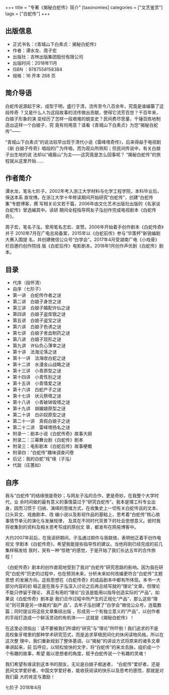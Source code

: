 +++
title = "专著《揭秘白蛇传》简介"
[taxonomies]
categories = ["文艺鉴赏"]
tags = ["白蛇传"]
+++
<!-- # 专著《揭秘白蛇传》简介 -->

## 出版信息

* 正式书名：《青城山下白素贞：揭秘白蛇传》
* 作者：谭水龙、周子宏
* 出版社：吉林出版集团股份有限公司
* 出版时间：2018年11月
* ISBN ：9787558158384
* 规格：16 开本 268 页
<!-- more -->

## 简介导语

白蛇传说源起于宋，成型于明，盛行于清，流传至今八百余年，究竟是谁编纂了这段传奇
？又是什么人为这段故事的流传做出贡献，使得它流芳百世？千百年来，白娘子形象的演
变经历了怎样一段艰难的蜕变史？民间费尽思量，千锤百炼地制造出这样一个白娘子，究
竟有何用意？请看《青城山下白素贞》为您“揭秘白蛇传”——

“青城山下白素贞”的说法较早出现于清代小说《雷峰塔奇传》，后来得益于电视剧《新
白娘子传奇》唱段的广为传唱，而为观众所熟知；但民间传说中，有关白娘子出生地的说
法却以“峨眉山”为主——这究竟是怎么回事呢？
“揭秘白蛇传”的旅程就从这里开始…… 

## 作者简介

谭水龙，笔名七阶子。2002年考入浙江大学材料与化学工程学院，本科毕业后，保送本系
直攻博。在浙江大学十年修读期间开始研究“白蛇传”，创建“白蛇传集”专题博客，撰
写相关论文若干篇，2006年由文化艺术出版社出版的《名家谈白蛇传》曾选编其中。读研
期间全程指导网友子泓创作完成电视剧本《白蛇传奇》。

周子宏，笔名子泓，曾用笔名志宏、宣赞。2006年开始着手创作剧本《白蛇传奇》并于
2010年7月在广电总局备案，2015年以《白蛇前传》参与“华策杯”新锐编剧大赛入围提
名，并创建微信公众号“白学会”。2017年4月受湖南广电《小戏骨》栏目邀约创作院线
版《白蛇后传》电影剧本。2018年1月创作声优剧《白蛇传》剧本。 

## 目录

* 代序（段怀清）
* 自序（七阶子）
* 第一讲　白蛇传作者之谜
* 第二讲　白娘子身世之谜
* 第三讲　白娘子婚配许仙之谜
* 第四讲　白娘子盗库银之谜
* 第五讲　白娘子盗宝之谜
* 第六讲　白娘子色诱之谜
* 第七讲　白娘子舍血制药之谜
* 第八讲　白娘子现形之谜
* 第九讲　许仙负心薄幸之谜
* 第十讲　法海沦落之谜
* 第十一讲　法海收白蛇之谜
* 第十二讲　水漫金山战略之谜
* 第十三讲　小青原型之谜
* 第十四讲　小青性别之谜
* 第十五讲　小青情爱之谜
* 第十六讲　白蛇产子之谜
* 第十七讲　状元祭塔之谜
* 第十八讲　小青破钵毁塔之谜
* 第十九讲　胡媚娘原型之谜
* 第二十讲　白卯奴原型之谜
* 第二十一讲　真假白娘子之谜
* 第二十二讲　雷峰塔扬名之谜
* 附录一：剧本小说《白蛇传奇》故事大纲
* 附录二：三幕舞台剧《白蛇传》剧本
* 附录三：电影剧本《白蛇后传》故事梗概
* 附录四：“白蛇传”趣味调查问卷
* 后记：我的白蛇“戏”缘（子泓）
* 代跋（庄蕙如）

## 自序

我与“白蛇传”的结缘很是奇妙；与网友子泓的合作，更是奇妙。在我整个大学时代，业
余时间做的最有意义的事情莫过于“研究白蛇传”。我本是理工科专业出身，因而习惯于
归纳、演绎的思维方式，在收集史上一切有关白蛇传说的文本、口头异文、戏曲剧本、改
编小说以及影视作品的基础上，思考着“白蛇传”核心故事情节单元的演化与发展规律，
及其在不同时代背景下的社会思想意义。彼时我将收集到的资料及相关思考写成的原创文
章，都发布在网易博客中。

大约2007年前后，在我读研期间，子泓通过邮件与我联络，表明他正着手创作电视文
学剧本《白蛇传奇》，希望我能提些指导性的建议。当他将刚已经完成的前几集样稿发给
我时，突有一种“惊艳”的感觉，于是开始了我们长达五年的合作旅程！

《白蛇传奇》剧本的创作直观地受到了我对“白蛇传”研究思路的影响。因为我在研
究“白蛇传”历史的过程中，也在预测未来，分析未来如何改编更符合“白蛇传”主题思想
的发展方向。这些思想在《白蛇传奇》的成品剧本中都有所体现。本书一大部分内容的初
稿正是在我与子泓深入讨论之后再总结写就的“理论”文章。但理论不能只停留于理论，
真正有用的“理论”应该是能用以指导创造实际的“产品”。如果说《白蛇传奇》剧本是
我们合作过程中所产生的正规化“产品”，那么这些“理论”则可算是另一体裁的“副产
品”。去年子泓创建了“白学会”微信公众号，连载数篇；同时提议将这些文章集结出版
，形成另一个有独立意义的“产品”，以创作者的手段打造成一个鲜活灵动的有机体——
这就是《揭秘白蛇传》！

在这里必须指出：请不要被我们所谓的“研究”与“理论”所吓倒！我们追求的不是
高校象牙塔里的那种学术研究范式，而是追求草根民间化的休闲读物风格。所以在这次整
理中，我们重新规划了整体基调，以“揭秘”的讲谈方式将原来的诸多文章串讲起来，前
后呼应，以轻松愉快的文字，将“白蛇传”的来龙去脉，组织成一个个有趣的故事，希望
能以思想者的角度，赋予白蛇传说一个有趣的灵魂！

我们希望有缘读到这本书的朋友，无论是白娘子痴迷者， “白蛇传”爱好者，还是
民间文学爱好者，中国文学爱好者，能收获阅读的快乐以及思考的感悟，那就是对我们最
大的肯定与激励！

七阶子 2018年4月
